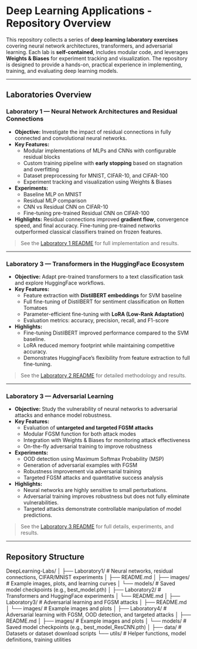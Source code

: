 # Deep Learning Applications - Repository Overview

This repository collects a series of **deep learning laboratory exercises** covering neural network architectures, transformers, and adversarial learning. Each lab is **self-contained**, includes modular code, and leverages **Weights & Biases** for experiment tracking and visualization. The repository is designed to provide a hands-on, practical experience in implementing, training, and evaluating deep learning models.

---

## **Laboratories Overview**

### **Laboratory 1 — Neural Network Architectures and Residual Connections**
- **Objective:** Investigate the impact of residual connections in fully connected and convolutional neural networks.
- **Key Features:**
  - Modular implementations of MLPs and CNNs with configurable residual blocks
  - Custom training pipeline with **early stopping** based on stagnation and overfitting
  - Dataset preprocessing for MNIST, CIFAR-10, and CIFAR-100
  - Experiment tracking and visualization using Weights & Biases
- **Experiments:**
  - Baseline MLP on MNIST
  - Residual MLP comparison
  - CNN vs Residual CNN on CIFAR-10
  - Fine-tuning pre-trained Residual CNN on CIFAR-100
- **Highlights:** Residual connections improved **gradient flow**, convergence speed, and final accuracy. Fine-tuning pre-trained networks outperformed classical classifiers trained on frozen features.

> See the [Laboratory 1 README](./Laboratory1/README.md) for full implementation and results.

---

### **Laboratory 3 — Transformers in the HuggingFace Ecosystem**
- **Objective:** Adapt pre-trained transformers to a text classification task and explore HuggingFace workflows.
- **Key Features:**
  - Feature extraction with **DistilBERT embeddings** for SVM baseline
  - Full fine-tuning of DistilBERT for sentiment classification on Rotten Tomatoes
  - Parameter-efficient fine-tuning with **LoRA (Low-Rank Adaptation)**
  - Evaluation metrics: accuracy, precision, recall, and F1-score
- **Highlights:** 
  - Fine-tuning DistilBERT improved performance compared to the SVM baseline.
  - LoRA reduced memory footprint while maintaining competitive accuracy.
  - Demonstrates HuggingFace’s flexibility from feature extraction to full fine-tuning.

> See the [Laboratory 2 README](./Laboratory2/README.md) for detailed methodology and results.

---

### **Laboratory 3 — Adversarial Learning**
- **Objective:** Study the vulnerability of neural networks to adversarial attacks and enhance model robustness.
- **Key Features:**
  - Evaluation of **untargeted and targeted FGSM attacks**
  - Modular FGSM function for both attack modes
  - Integration with Weights & Biases for monitoring attack effectiveness
  - On-the-fly adversarial training to improve robustness
- **Experiments:**
  - OOD detection using Maximum Softmax Probability (MSP)
  - Generation of adversarial examples with FGSM
  - Robustness improvement via adversarial training
  - Targeted FGSM attacks and quantitative success analysis
- **Highlights:** 
  - Neural networks are highly sensitive to small perturbations.
  - Adversarial training improves robustness but does not fully eliminate vulnerabilities.
  - Targeted attacks demonstrate controllable manipulation of model predictions.

> See the [Laboratory 3 README](./Laboratory3/README.md) for full details, experiments, and results.

---

## **Repository Structure**

DeepLearning-Labs/
│
├── Laboratory1/ # Neural networks, residual connections, CIFAR/MNIST experiments
│ ├── README.md
│ ├── images/ # Example images, plots, and learning curves
│ └── models/ # Saved model checkpoints (e.g., best_model.pth)
│
├── Laboratory2/ # Transformers and HuggingFace experiments
│ └── README.md
│
├── Laboratory3/ # Adversarial learning and FGSM attacks
│ ├── README.md
│ └── images/ # Example images and plots
│
├── Laboratory4/ # Adversarial learning with FGSM, OOD detection, and targeted attacks
│ ├── README.md
│ ├── images/ # Example images and plots
│ └── models/ # Saved model checkpoints (e.g., best_model_ResCNN.pth)
│
├── data/ # Datasets or dataset download scripts
└── utils/ # Helper functions, model definitions, training utilities